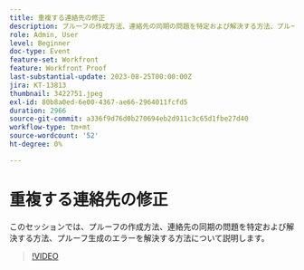 ```yaml
---
title: 重複する連絡先の修正
description: プルーフの作成方法、連絡先の同期の問題を特定および解決する方法、プルーフ生成のエラーを解決する方法について説明します。
role: Admin, User
level: Beginner
doc-type: Event
feature-set: Workfront
feature: Workfront Proof
last-substantial-update: 2023-08-25T00:00:00Z
jira: KT-13813
thumbnail: 3422751.jpeg
exl-id: 80b8a0ed-6e00-4367-ae66-2964011fcfd5
duration: 2966
source-git-commit: a336f9d76d0b270694eb2d911c3c65d1fbe27d40
workflow-type: tm+mt
source-wordcount: '52'
ht-degree: 0%

---
```


# 重複する連絡先の修正

このセッションでは、プルーフの作成方法、連絡先の同期の問題を特定および解決する方法、プルーフ生成のエラーを解決する方法について説明します。

>[!VIDEO](https://video.tv.adobe.com/v/3422751/?learn=on)

